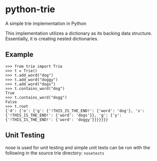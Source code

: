 python-trie
===========

A simple trie implementation in Python

This implementation utilizes a dictionary as its backing
data structure. Essentially, it is creating nested dictionaries.


Example
----------
    >>> from trie import Trie
    >>> t = Trie()
    >>> t.add_word("dog")
    >>> t.add_word("doggy")
    >>> t.add_word("dogs")
    >>> t.contains_word("dog")
    True
    >>> t.contains_word("dogg")
    False
    >>> t.root
    {'d': {'o': {'g': {'!THIS_IS_THE_END!': {'word': 'dog'}, 's': {'!THIS_IS_THE_END!': {'word': 'dogs'}}, 'g': {'y': {'!THIS_IS_THE_END!': {'word': 'doggy'}}}}}}}


Unit Testing
----------
nose is used for unit testing and simple unit tests
can be run with the following in the source trie directory:
    `nosetests`
